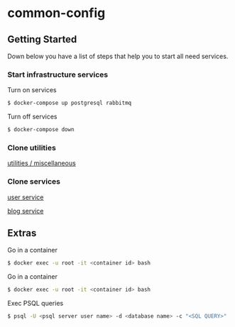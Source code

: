 # common-config

## Getting Started

Down below you have a list of steps that help you to start all need services.

### Start infrastructure services

Turn on services
```sh
$ docker-compose up postgresql rabbitmq
```

Turn off services
```sh
$ docker-compose down
```

### Clone utilities

[utilities / miscellaneous](https://github.com/thekerthin/kerthin-miscellaneous.git)

### Clone services

[user service](https://github.com/thekerthin/user-service)

[blog service](https://github.com/thekerthin/blog-service)


## Extras

Go in a container
```sh
$ docker exec -u root -it <container id> bash
```

Go in a container
```sh
$ docker exec -u root -it <container id> bash
```

Exec PSQL queries
```sh
$ psql -U <psql server user name> -d <database name> -c "<SQL QUERY>"
```

